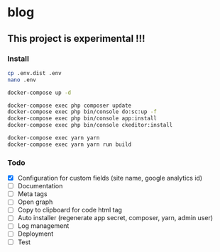 # blog

## This project is experimental !!!

### Install
```bash
cp .env.dist .env
nano .env

docker-compose up -d

docker-compose exec php composer update
docker-compose exec php bin/console do:sc:up -f
docker-compose exec php bin/console app:install
docker-compose exec php bin/console ckeditor:install

docker-compose exec yarn yarn
docker-compose exec yarn yarn run build
```

### Todo
- [x] Configuration for custom fields (site name, google analytics id)
- [ ] Documentation
- [ ] Meta tags
- [ ] Open graph
- [ ] Copy to clipboard for code html tag
- [ ] Auto installer (regenerate app secret, composer, yarn, admin user)
- [ ] Log management
- [ ] Deployment
- [ ] Test
